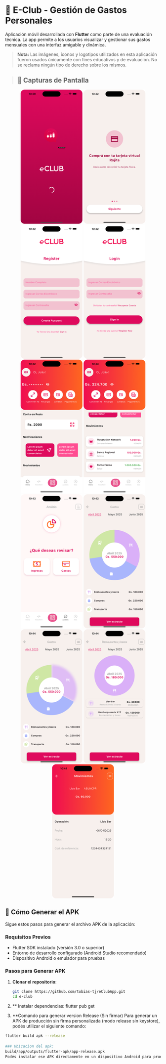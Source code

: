 # 📱 E-Club - Gestión de Gastos Personales

Aplicación móvil desarrollada con **Flutter** como parte de una evaluación técnica. La app permite a los usuarios visualizar y gestionar sus gastos mensuales con una interfaz amigable y dinámica.

> **Nota:** Las imágenes, íconos y logotipos utilizados en esta aplicación fueron usados únicamente con fines educativos y de evaluación. No se reclama ningún tipo de derecho sobre los mismos.


> ## 📱 Capturas de Pantalla

<div align="center">
  <img src="assets/screens/screen1.png" width="200" alt="Pantalla 1"/>
  <img src="assets/screens/screen2.png" width="200" alt="Pantalla 2"/>
  <img src="assets/screens/screen3.png" width="200" alt="Pantalla 3"/>
  <img src="assets/screens/screen4.png" width="200" alt="Pantalla 4"/>
  <br>
  <img src="assets/screens/screen5.png" width="200" alt="Pantalla 5"/>
  <img src="assets/screens/screen6.png" width="200" alt="Pantalla 6"/>
  <img src="assets/screens/screen7.png" width="200" alt="Pantalla 7"/>
  <img src="assets/screens/screen8.png" width="200" alt="Pantalla 8"/>
  <br>
  <img src="assets/screens/screen9.png" width="200" alt="Pantalla 9"/>
  <img src="assets/screens/screen10.png" width="200" alt="Pantalla 10"/>
  <img src="assets/screens/screen11.png" width="200" alt="Pantalla 11"/>
</div>

## 🚀 Cómo Generar el APK

Sigue estos pasos para generar el archivo APK de la aplicación:

### Requisitos Previos
- Flutter SDK instalado (versión 3.0 o superior)
- Entorno de desarrollo configurado (Android Studio recomendado)
- Dispositivo Android o emulador para pruebas

### Pasos para Generar APK

1. **Clonar el repositorio**:
   ```bash
   git clone https://github.com/tobias-tj/eClubApp.git
   cd e-club

2. ** Instalar dependencias:
   flutter pub get

4. **Comando para generar version Release (Sin firmar)
   Para generar un APK de producción sin firma personalizada (modo release sin keystore), podés utilizar el siguiente comando:
  ```bash
  flutter build apk --release

### Ubicacion del apk:
build/app/outputs/flutter-apk/app-release.apk
Podés instalar ese APK directamente en un dispositivo Android para pruebas.
